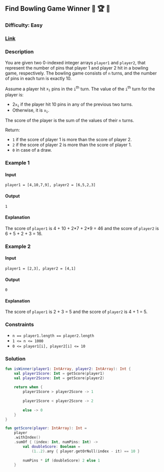 ## Find Bowling Game Winner :bowling: :trophy: :1st_place_medal:
### Difficulty: Easy
### [Link](https://leetcode.com/problems/determine-the-winner-of-a-bowling-game/)

### Description
You are given two 0-indexed integer arrays `player1` and `player2`, that represent the number of pins that player 1 and player 2 hit in a bowling game, respectively. The bowling game consists of `n` turns, and the number of pins in each turn is exactly 10.

Assume a player hit <code>x<sub>i</sub></code> pins in the `i`<sup>th</sup> turn. The value of the `i`<sup>th</sup> turn for the player is:
- 2<code>x<sub>i</sub></code> if the player hit 10 pins in any of the previous two turns.
- Otherwise, it is <code>x<sub>i</sub></code>.

The score of the player is the sum of the values of their `n` turns.

Return:
- `1` if the score of player 1 is more than the score of player 2.
- `2` if the score of player 2 is more than the score of player 1.
- `0` in case of a draw.

### Example 1

#### Input
`player1 = [4,10,7,9], player2 = [6,5,2,3]`

#### Output
`1`

#### Explanation
The score of `player1` is 4 + 10 + 2\*7 + 2\*9 = 46 and the score of `player2` is 6 + 5 + 2 + 3 = 16.

### Example 2

#### Input
`player1 = [2,3], player2 = [4,1]`

#### Output
`0`

#### Explanation
The score of `player1` is 2 + 3 = 5 and the score of `player2` is 4 + 1 = 5.

### Constraints
- `n == player1.length == player2.length`
- `1 <= n <= 1000`
- `0 <= player1[i], player2[i] <= 10`

### Solution

```kotlin
fun isWinner(player1: IntArray, player2: IntArray): Int {
    val player1Score: Int = getScore(player1)
    val player2Score: Int = getScore(player2)
    
    return when {
        player1Score > player2Score -> 1
        
        player1Score < player2Score -> 2
        
        else -> 0
    }
}

fun getScore(player: IntArray): Int =
    player
    .withIndex()
    .sumOf { (index: Int, numPins: Int) ->
        val doubleScore: Boolean =
            (1..2).any { player.getOrNull(index - it) == 10 }
        
        numPins * if (doubleScore) 2 else 1
    }
```
